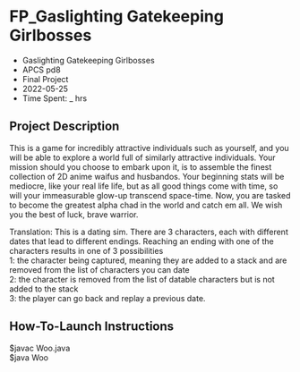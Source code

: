 # FP_Gaslighting Gatekeeping Girlbosses
* Gaslighting Gatekeeping Girlbosses
* APCS pd8
* Final Project
* 2022-05-25
* Time Spent:  _ hrs

## Project Description

This is a game for incredibly attractive individuals such as yourself, and you will be able to explore a world full of similarly attractive individuals. Your mission should you choose to embark upon it, is to assemble the finest collection of 2D anime waifus and husbandos. Your beginning stats will be mediocre, like your real life life, but as all good things come with time, so will your immeasurable glow-up transcend space-time. Now, you are tasked to become the greatest alpha chad in the world and catch em all. We wish you the best of luck, brave warrior.

Translation: 
This is a dating sim. There are 3 characters, each with different dates that lead to different endings. Reaching an ending with one of the characters results in one of 3 possibilities  
1: the character being captured, meaning they are added to a stack and are removed from the list of characters you can date  
2: the character is removed from the list of datable characters but is not added to the stack  
3: the player can go back and replay a previous date.  

## How-To-Launch Instructions

$javac Woo.java  
$java Woo
